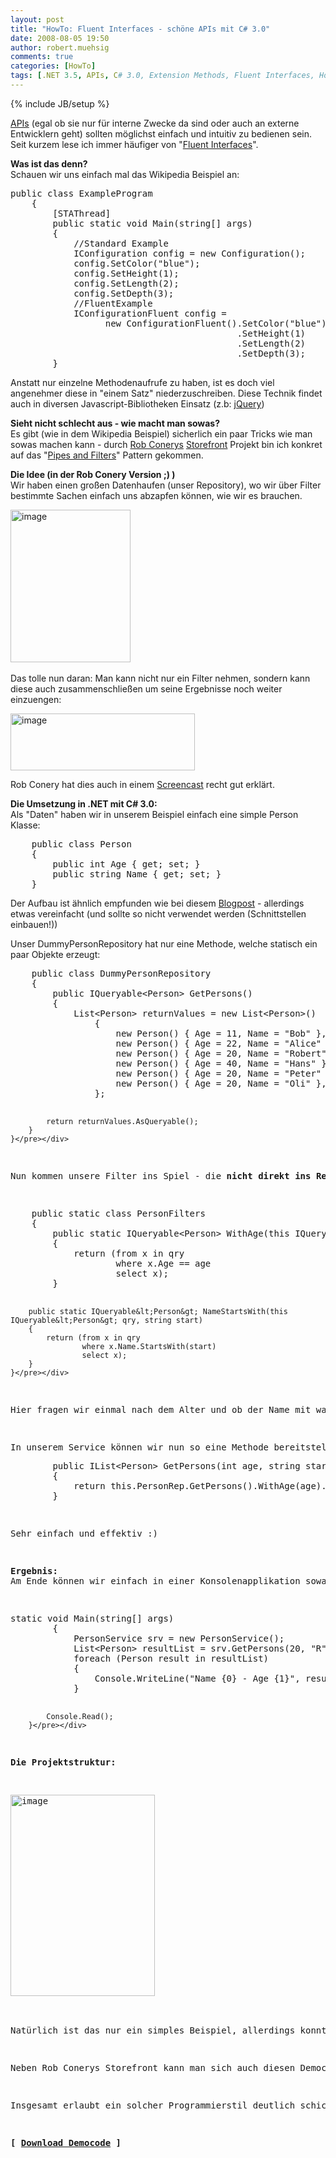 ```yaml
---
layout: post
title: "HowTo: Fluent Interfaces - schöne APIs mit C# 3.0"
date: 2008-08-05 19:50
author: robert.muehsig
comments: true
categories: [HowTo]
tags: [.NET 3.5, APIs, C# 3.0, Extension Methods, Fluent Interfaces, HowTo, Linq2Sql, Storefront]
---
```

{% include JB/setup %}
<p><a href="http://de.wikipedia.org/wiki/Programmierschnittstelle">APIs</a> (egal ob sie nur für interne Zwecke da sind oder auch an externe Entwicklern geht) sollten möglichst einfach und intuitiv zu bedienen sein. <br>Seit kurzem lese ich immer häufiger von "<a href="http://en.wikipedia.org/wiki/Fluent_interface">Fluent Interfaces</a>".</p> <p><strong>Was ist das denn?<br></strong>Schauen wir uns einfach mal das Wikipedia Beispiel an:</p> <p> <div class="wlWriterSmartContent" id="scid:812469c5-0cb0-4c63-8c15-c81123a09de7:c0c4ffea-0b8f-4e35-9709-1f2d95d2c728" style="padding-right: 0px; display: inline; padding-left: 0px; float: none; padding-bottom: 0px; margin: 0px; padding-top: 0px"><pre name="code" class="c#">public class ExampleProgram
    {
        [STAThread]
        public static void Main(string[] args)
        {
            //Standard Example
            IConfiguration config = new Configuration();
            config.SetColor("blue");
            config.SetHeight(1);
            config.SetLength(2);
            config.SetDepth(3);
            //FluentExample
            IConfigurationFluent config = 
                  new ConfigurationFluent().SetColor("blue")
                                           .SetHeight(1)
                                           .SetLength(2)
                                           .SetDepth(3);
        }
</pre></div></p>
<p>Anstatt nur einzelne Methodenaufrufe zu haben, ist es doch viel angenehmer diese in "einem Satz" niederzuschreiben. Diese Technik findet auch in diversen Javascript-Bibliotheken Einsatz (z.b: <a href="http://jquery.com/">jQuery</a>)</p>
<p><strong>Sieht nicht schlecht aus - wie macht man sowas?</strong><br>Es gibt (wie in dem Wikipedia Beispiel) sicherlich ein paar Tricks wie man sowas machen kann - durch <a href="http://blog.wekeroad.com/">Rob Conerys</a> <a href="http://blog.wekeroad.com/mvc-storefront/">Storefront</a> Projekt bin ich konkret auf das "<a href="http://de.wikipedia.org/wiki/Pipes_and_Filters">Pipes and Filters</a>" Pattern gekommen.</p>
<p><strong>Die Idee (in der Rob Conery Version ;) )<br></strong>Wir haben einen großen Datenhaufen (unser Repository), wo wir über Filter bestimmte Sachen einfach uns abzapfen können, wie wir es brauchen.</p>
<p><a href="{{BASE_PATH}}/assets/wp-images/image492.png"><img style="border-right: 0px; border-top: 0px; border-left: 0px; border-bottom: 0px" height="244" alt="image" src="{{BASE_PATH}}/assets/wp-images/image-thumb470.png" width="192" border="0"></a>&nbsp;</p>
<p>Das tolle nun daran: Man kann nicht nur ein Filter nehmen, sondern kann diese auch zusammenschließen um seine Ergebnisse noch weiter einzuengen:</p>
<p><a href="{{BASE_PATH}}/assets/wp-images/image493.png"><img style="border-right: 0px; border-top: 0px; border-left: 0px; border-bottom: 0px" height="91" alt="image" src="{{BASE_PATH}}/assets/wp-images/image-thumb471.png" width="295" border="0"></a> </p>
<p>Rob Conery hat dies auch in einem <a href="http://blog.wekeroad.com/mvc-storefront/mvcstore-part-3/">Screencast</a> recht gut erklärt.</p>
<p><strong>Die Umsetzung in .NET mit C# 3.0:<br></strong>Als "Daten" haben wir in unserem Beispiel einfach eine simple Person Klasse:</p>
<div class="wlWriterSmartContent" id="scid:812469c5-0cb0-4c63-8c15-c81123a09de7:c63c79e6-4315-41be-a293-c99355363c3d" style="padding-right: 0px; display: inline; padding-left: 0px; float: none; padding-bottom: 0px; margin: 0px; padding-top: 0px"><pre name="code" class="c#">    public class Person
    {
        public int Age { get; set; }
        public string Name { get; set; }
    }</pre></div>
<p>Der Aufbau ist ähnlich empfunden wie bei diesem <a href="http://code-inside.de/blog/2008/07/09/howto-3-tier-3-schichten-architektur/">Blogpost</a> - allerdings etwas vereinfacht (und sollte so nicht verwendet werden (Schnittstellen einbauen!))</p>
<p>Unser DummyPersonRepository hat nur eine Methode, welche statisch ein paar Objekte erzeugt:</p>
<div class="wlWriterSmartContent" id="scid:812469c5-0cb0-4c63-8c15-c81123a09de7:6959de28-2f13-4cdc-ac22-507efaa38bec" style="padding-right: 0px; display: inline; padding-left: 0px; float: none; padding-bottom: 0px; margin: 0px; padding-top: 0px"><pre name="code" class="c#">    public class DummyPersonRepository 
    {
        public IQueryable&lt;Person&gt; GetPersons()
        {
            List&lt;Person&gt; returnValues = new List&lt;Person&gt;()
                {
                    new Person() { Age = 11, Name = "Bob" },
                    new Person() { Age = 22, Name = "Alice" },
                    new Person() { Age = 20, Name = "Robert" },
                    new Person() { Age = 40, Name = "Hans" },
                    new Person() { Age = 20, Name = "Peter" },
                    new Person() { Age = 20, Name = "Oli" },
                };

            return returnValues.AsQueryable();
        }
    }</pre></div>
<p>Nun kommen unsere Filter ins Spiel - die <strong>nicht direkt ins</strong> <strong>Repository</strong> kommen! Diese werden über "<a href="http://en.wikipedia.org/wiki/Extension_method">Extension Methods</a>" in einer seperaten Klasse implementiert:</p>
<div class="wlWriterSmartContent" id="scid:812469c5-0cb0-4c63-8c15-c81123a09de7:99a5ac25-69b9-4fd6-a491-8c94d3948c6d" style="padding-right: 0px; display: inline; padding-left: 0px; float: none; padding-bottom: 0px; margin: 0px; padding-top: 0px"><pre name="code" class="c#">    public static class PersonFilters
    {
        public static IQueryable&lt;Person&gt; WithAge(this IQueryable&lt;Person&gt; qry, int age)
        {
            return (from x in qry
                    where x.Age == age
                    select x);
        }

        public static IQueryable&lt;Person&gt; NameStartsWith(this IQueryable&lt;Person&gt; qry, string start)
        {
            return (from x in qry
                    where x.Name.StartsWith(start)
                    select x);
        }
    }</pre></div>
<p>Hier fragen wir einmal nach dem Alter und ob der Name mit was bestimmten beginnt - beides als "Extension Method".</p>
<p>In unserem Service können wir nun so eine Methode bereitstellen:
<div class="wlWriterSmartContent" id="scid:812469c5-0cb0-4c63-8c15-c81123a09de7:301f66c2-29cd-476e-9c48-e146e3e2105d" style="padding-right: 0px; display: inline; padding-left: 0px; float: none; padding-bottom: 0px; margin: 0px; padding-top: 0px"><pre name="code" class="c#">        public IList&lt;Person&gt; GetPersons(int age, string startsWith)
        {
            return this.PersonRep.GetPersons().WithAge(age).NameStartsWith(startsWith).ToList();
        }</pre></div></p>
<p>Sehr einfach und effektiv :)</p>
<p><strong>Ergebnis:<br></strong>Am Ende können wir einfach in einer Konsolenapplikation sowas aufrufen:</p>
<div class="wlWriterSmartContent" id="scid:812469c5-0cb0-4c63-8c15-c81123a09de7:b9c3b661-25ca-4d7b-9997-102640e00574" style="padding-right: 0px; display: inline; padding-left: 0px; float: none; padding-bottom: 0px; margin: 0px; padding-top: 0px"><pre name="code" class="c#">static void Main(string[] args)
        {
            PersonService srv = new PersonService();
            List&lt;Person&gt; resultList = srv.GetPersons(20, "R").ToList();
            foreach (Person result in resultList)
            {
                Console.WriteLine("Name {0} - Age {1}", result.Name, result.Age);
            }

            Console.Read();
        }</pre></div>
<p><strong>Die Projektstruktur:</strong></p>
<p><a href="{{BASE_PATH}}/assets/wp-images/image494.png"><img style="border-right: 0px; border-top: 0px; border-left: 0px; border-bottom: 0px" height="322" alt="image" src="{{BASE_PATH}}/assets/wp-images/image-thumb472.png" width="231" border="0"></a> </p>
<p>Natürlich ist das nur ein simples Beispiel, allerdings konnte ich dies bereits effektiv in einem Projekt einsetzen. </p>
<p>Neben Rob Conerys Storefront kann man sich auch diesen Democode von <a href="http://weblogs.asp.net/mikebosch/">Mike Bosch</a> anschauen (<a href="http://weblogs.asp.net/mikebosch/archive/2008/07/31/iqueryable-linq-to-sql-and-fluid-filters-for-data-access.aspx">Teil 1</a> &amp; <a href="http://weblogs.asp.net/mikebosch/archive/2008/08/01/part-ii-fluid-filters-iqueryable-and-linq-to-sql-for-easy-data-access.aspx">2</a>) - auch er findet diese Idee sehr cool :)</p>
<p>Insgesamt erlaubt ein solcher Programmierstil deutlich schickeren Code - wie bereits das Wikipedia Beispiel am Anfang gezeigt haben sollte.</p>
<p><strong>[ <a href="http://{{BASE_PATH}}/assets/files/democode/fluentinterfaces/fluentinterfaces.zip">Download Democode</a> ]</strong></p>
